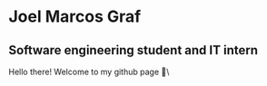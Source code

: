 # **Joel Marcos Graf**
## Software engineering student and IT intern

Hello there! Welcome to my github page :vulcan_salute:\
